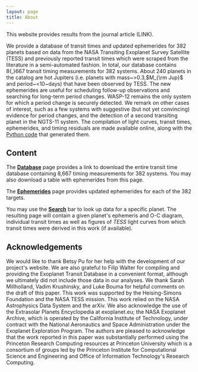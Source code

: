```yaml
---
layout: page
title: About
---
```


This website provides results from the journal article (LINK). 

We provide a database of transit times and updated ephemerides for 382 planets based on data from the NASA Transiting Exoplanet Survey Satellite (TESS) and previously reported
transit times which were scraped from the literature in a semi-automated fashion. In total, our database contains 8{,}667 transit timing measurements for 382 systems. About 240 planets in the catalog are hot Jupiters (i.e. planets with mass~$>$0.3\,$M_{\rm Jup}$ and period~$<$10~days) that have been observed by TESS. The new ephemerides are useful for scheduling follow-up observations and searching for long-term period changes.  WASP-12 remains the only system for which a period change
is securely detected. We remark on other cases of interest, such as a few systems with suggestive (but not yet convincing) evidence for period changes, and the detection of a second transiting planet in the NGTS-11 system. The compilation of light curves, transit times, ephemerides, and timing residuals are made available online, along with the [Python code](https://github.com/transit-timing/tt) that generated them.


 
## Content
The **[Database](https://transit-timing.github.io/database/)** page provides a link to download the entire transit time database containing 8,667 timing measurements for 382 systems. You may also download a table with ephemerides from this page. 

The **[Ephemerides](https://transit-timing.github.io/ephemerides/)** page provides updated ephemerides for each of the 382 targets. 

You may use the **[Search](https://transit-timing.github.io/search)** bar to look up data for a specific planet. The resulting page will contain a given planet's ephemeris and O-C diagram, individual transit times as well as figures of *TESS* light curves from which transit times were derived in this work (if available). 


## Acknowledgements
We would like to thank Betsy Pu for her help with the development of our project's website. We are also grateful to Filip Walter
 for compiling and providing the Exoplanet Transit Database
in a convenient format, although we ultimately did not include those
data in our analyses. We thank
Sarah Millholland, Vadim Krushinsky, and Luke Bouma for helpful comments on the draft of this paper. 
This work was supported by the Heising-Simons Foundation
and the NASA TESS mission.
This work relied on 
the NASA Astrophysics Data System and
the arXiv.
We also acknowledge the use of
the Extrasolar Planets Encyclopedia at exoplanet.eu; the NASA Exoplanet Archive, which is operated by the California Institute of Technology, under contract with the National Aeronautics and Space Administration under the Exoplanet Exploration Program. The authors are pleased to acknowledge that the work reported in this paper was substantially performed using the Princeton Research Computing resources at Princeton University which is a consortium of groups led by the Princeton Institute for Computational Science and Engineering and Office of Information Technology's Research Computing.